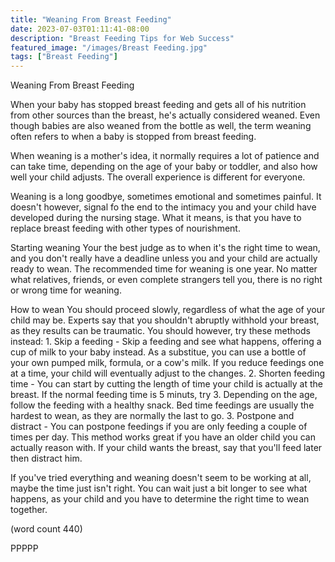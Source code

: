 ```yaml
---
title: "Weaning From Breast Feeding"
date: 2023-07-03T01:11:41-08:00
description: "Breast Feeding Tips for Web Success"
featured_image: "/images/Breast Feeding.jpg"
tags: ["Breast Feeding"]
---
```


Weaning From Breast Feeding

When your baby has stopped breast feeding and gets
all of his nutrition from other sources than the
breast, he's actually considered weaned.  Even 
though babies are also weaned from the bottle as
well, the term weaning often refers to when a 
baby is stopped from breast feeding.

When weaning is a mother's idea, it normally 
requires a lot of patience and can take time, 
depending on the age of your baby or toddler, 
and also how well your child adjusts.  The 
overall experience is different for everyone.

Weaning is a long goodbye, sometimes emotional
and sometimes painful.  It doesn't however, signal
fo the end to the intimacy you and your child 
have developed during the nursing stage.  What it
means, is that you have to replace breast feeding
with other types of nourishment.  

Starting weaning
Your the best judge as to when it's the right
time to wean, and you don't really have a 
deadline unless you and your child are actually
ready to wean.  The recommended time for weaning
is one year.  No matter what relatives, friends,
or even complete strangers tell you, there is 
no right or wrong time for weaning.

How to wean
You should proceed slowly, regardless of what
the age of your child may be.  Experts say 
that you shouldn't abruptly withhold your breast,
as they results can be traumatic.  You should
however, try these methods instead:
	1.  Skip a feeding - Skip a feeding and
see what happens, offering a cup of milk to your
baby instead.  As a substitue, you can use a 
bottle of your own pumped milk, formula, or a 
cow's milk.  If you reduce feedings one at a 
time, your child will eventually adjust to the
changes.
	2.  Shorten feeding time - You can start
by cutting the length of time your child is 
actually at the breast.  If the normal feeding 
time is 5 minuts, try 3.  Depending on the age,
follow the feeding with a healthy snack.  Bed
time feedings are usually the hardest to wean,
as they are normally the last to go.
	3.  Postpone and distract - You can 
postpone feedings if you are only feeding a couple
of times per day.  This method works great if 
you have an older child you can actually reason
with.  If your child wants the breast, say that
you'll feed later then distract him.  

If you've tried everything and weaning doesn't
seem to be working at all, maybe the time just
isn't right.  You can wait just a bit longer
to see what happens, as your child and you have 
to determine the right time to wean together.

(word count 440)

PPPPP
